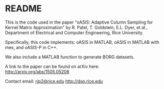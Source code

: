 # README #

This is the code used in the paper 
"oASIS: Adaptive Column Sampling for Kernel Matrix Approximation" by R. Patel, T. Goldstein, E.L. Dyer, et al., Department of Electrical and Computer Engineering, Rice University. 

Specifically, this code implements:
oASIS in MATLAB, 
oASIS in MATLAB with mex, and
oASIS-P in C++. 

We also include a MATLAB function to generate BORG datasets.

A link to the paper can be found on arXiv here: 
http://arxiv.org/abs/1505.05208

Contact email: rjp2@rice.edu
http://dsp.rice.edu
